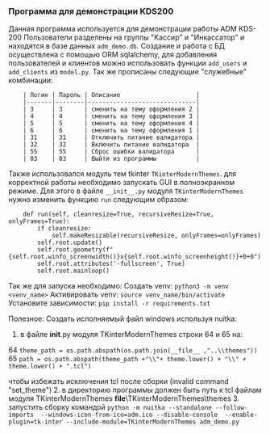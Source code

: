 ###  Программа для демонстрации KDS200 
Данная программа используется для демонстрации работы ADM KDS-200
Пользователи разделены на группы "Кассир" и "Инкассатор" и находятся
в базе данных `adm_demo.db`. Создание и работа с БД осуществлена
с помощью ORM sqlalchemy, для добавления пользователей и клиентов можно использовать
функции `add_users` и `add_clients` из `model.py`.
Так же прописаны следующие "служебные" комбинации:

        | Логин | Пароль | Описание                     |
        |-------|--------|------------------------------|
        | 3     | 3      | сменить на тему оформления 2 |
        | 4     | 4      | сменить на тему оформления 3 |
        | 5     | 5      | сменить на тему оформления 4 |
        | 6     | 6      | сменить на тему оформления 1 |
        | 31    | 31     | Отключить питание валидатора |
        | 32    | 32     | Включить питание валидатора  |
        | 55    | 55     | Сброс ошибки валидатора      |
        | 03    | 03     | Выйти из программы           |

Также использовался модуль тем tkinter `TKinterModernThemes`.
для корректной работы необходимо запускать GUI в полноэкранном режиме.
Для этого в файле `__init__.py` модуля `TKinterModernThemes` нужно изменить 
функцию `run` следующим образом:
        
        def run(self, cleanresize=True, recursiveResize=True, onlyFrames=True):
            if cleanresize:
                self.makeResizable(recursiveResize, onlyFrames=onlyFrames)
            self.root.update()
            self.root.geometry(f"{self.root.winfo_screenwidth()}x{self.root.winfo_screenheight()}+0+0")
            self.root.attributes('-fullscreen', True)
            self.root.mainloop()


Так же для запуска необходимо:
Создать venv: `python3 -m venv <venv_name>`
Активировать venv: `source venv_name/bin/activate`
Установите зависимости: `pip install -r requirements.txt`

Полезное:
Создать исполняемый файл windows используя nuitka:
1. в файле __init__.py модуля TKinterModernThemes строки 64 и 65 на:

64 `theme_path = os.path.abspath(os.path.join(__file__ ,"..\\themes"))`
65 `path = os.path.abspath(theme_path +"\\"+ theme.lower() + "\\" + theme.lower() + ".tcl")`

чтобы избежать исключения tcl после сборки (invalid command "set_theme")
2. в директорию программы должен быть путь к tcl файлам модуля TKinterModernThemes
__file__\TKinterModernThemes\themes
3. запустить сборку командой
`python -m nuitka --standalone --follow-imports 
--windows-icon-from-ico=adm.ico --disable-console 
--enable-plugin=tk-inter --include-module=TKinterModernThemes adm_demo.py` 
